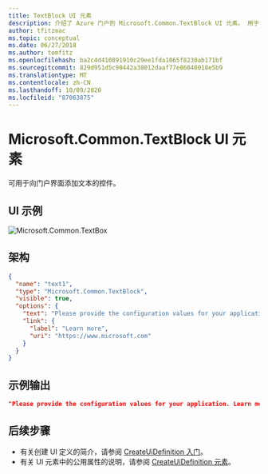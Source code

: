 ```yaml
---
title: TextBlock UI 元素
description: 介绍了 Azure 门户的 Microsoft.Common.TextBlock UI 元素。 用于向界面添加文本。
author: tfitzmac
ms.topic: conceptual
ms.date: 06/27/2018
ms.author: tomfitz
ms.openlocfilehash: ba2c4d410891910c29ee1fda1065f8230ab171bf
ms.sourcegitcommit: 829d951d5c90442a38012daaf77e86046018e5b9
ms.translationtype: MT
ms.contentlocale: zh-CN
ms.lasthandoff: 10/09/2020
ms.locfileid: "87063875"
---
```

# <a name="microsoftcommontextblock-ui-element"></a>Microsoft.Common.TextBlock UI 元素

可用于向门户界面添加文本的控件。

## <a name="ui-sample"></a>UI 示例

![Microsoft.Common.TextBox](./media/managed-application-elements/microsoft-common-textblock.png)

## <a name="schema"></a>架构

```json
{
  "name": "text1",
  "type": "Microsoft.Common.TextBlock",
  "visible": true,
  "options": {
    "text": "Please provide the configuration values for your application.",
    "link": {
      "label": "Learn more",
      "uri": "https://www.microsoft.com"
    }
  }
}
```

## <a name="sample-output"></a>示例输出

```json
"Please provide the configuration values for your application. Learn more"
```

## <a name="next-steps"></a>后续步骤

* 有关创建 UI 定义的简介，请参阅 [CreateUiDefinition 入门](create-uidefinition-overview.md)。
* 有关 UI 元素中的公用属性的说明，请参阅 [CreateUiDefinition 元素](create-uidefinition-elements.md)。
